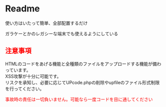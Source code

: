 <h1>Readme</h1>
<p>使い方はいたって簡単、全部配置するだけ</p>
<p>ガラケーとかのレガシーな端末でも使えるようにしている</p>
<h2 style="color:red;">注意事項</h2>
<p>HTMLのコードをあげる機能と全種類のファイルをアップロードする機能が備わっています。<br>XSS攻撃が十分に可能です。<br>リスクを承知し、必要に応じてUPcode.phpの削除やupfileのファイル形式制限を行ってください。</p>
<p style="color:red;">事故時の責任は一切負いません。可能なら一度コードを目に通してください</p>
